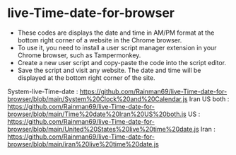# live-Time-date-for-browser


   - These codes are displays the date and time in AM/PM format at the bottom right corner of a website in the Chrome browser.
   - To use it, you need to install a user script manager extension in your Chrome browser, such as Tampermonkey.
   - Create a new user script and copy-paste the code into the script editor.
   - Save the script and visit any website. The date and time will be displayed at the bottom right corner of the site.


System-live-Time-date :
https://github.com/Rainman69/live-Time-date-for-browser/blob/main/System%20Clock%20and%20Calendar.js
Iran US both :
https://github.com/Rainman69/live-Time-date-for-browser/blob/main/Time%20date%20Iran%20US%20both.js
US :
https://github.com/Rainman69/live-Time-date-for-browser/blob/main/United%20States%20live%20time%20date.js
Iran :
https://github.com/Rainman69/live-Time-date-for-browser/blob/main/iran%20live%20time%20date.js

